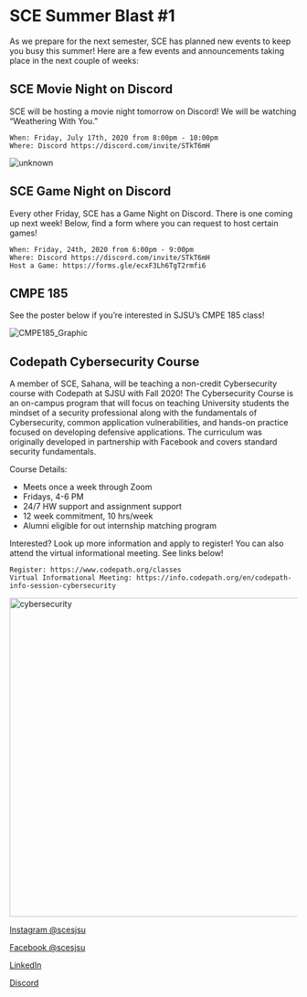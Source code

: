 # SCE Summer Blast #1
As we prepare for the next semester, SCE has planned new events to keep you busy this summer! Here are a few events and announcements taking place in the next couple of weeks:  

## SCE Movie Night on Discord
SCE will be hosting a movie night tomorrow on Discord! We will be watching “Weathering With You.”

```
When: Friday, July 17th, 2020 from 8:00pm - 10:00pm
Where: Discord https://discord.com/invite/STkT6mH
```

![unknown](https://user-images.githubusercontent.com/55638619/87726346-ad3f6180-c773-11ea-9dd9-e28532bf4891.png)

## SCE Game Night on Discord

Every other Friday, SCE has a Game Night on Discord. There is one coming up next week! Below, find a form where you can request to host certain games! 
```
When: Friday, 24th, 2020 from 6:00pm - 9:00pm
Where: Discord https://discord.com/invite/STkT6mH
Host a Game: https://forms.gle/ecxF3Lh6TgT2rmfi6
```

## CMPE 185

See the poster below if you’re interested in SJSU’s CMPE 185 class!

![CMPE185_Graphic](https://user-images.githubusercontent.com/55638619/87726285-926ced00-c773-11ea-9c86-f4d098e3331f.png)


## Codepath Cybersecurity Course

A member of SCE, Sahana, will be teaching a non-credit Cybersecurity course with Codepath at SJSU with Fall 2020!
The Cybersecurity Course is an on-campus program that will focus on teaching University students the mindset of a security professional along with the fundamentals of Cybersecurity, common application vulnerabilities, and hands-on practice focused on developing defensive applications. The curriculum was originally developed in partnership with Facebook and covers standard security fundamentals.

Course Details:
- Meets once a week through Zoom
- Fridays, 4-6 PM
- 24/7 HW support and assignment support
- 12 week commitment, 10 hrs/week
- Alumni eligible for out internship matching program

Interested? Look up more information and apply to register! You can also attend the virtual informational meeting. See links below!

```
Register: https://www.codepath.org/classes
Virtual Informational Meeting: https://info.codepath.org/en/codepath-info-session-cybersecurity
```

<img width="559" alt="cybersecurity" src="https://user-images.githubusercontent.com/55638619/87727185-55a1f580-c775-11ea-8781-4d3ee093c127.png">





[Instagram @scesjsu](http://instagram.com/sjsusce)

[Facebook @scesjsu](https://www.facebook.com/sjsusce/)

[LinkedIn](https://www.linkedin.com/company/18719781)

[Discord](https://discord.gg/SXPNP4)